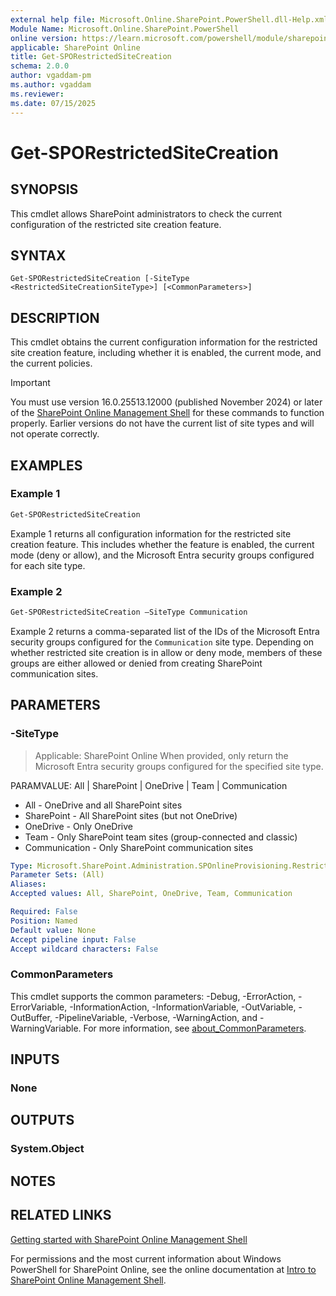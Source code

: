 ```yaml
---
external help file: Microsoft.Online.SharePoint.PowerShell.dll-Help.xml
Module Name: Microsoft.Online.SharePoint.PowerShell
online version: https://learn.microsoft.com/powershell/module/sharepoint-online/get-sporestrictedsitecreation
applicable: SharePoint Online
title: Get-SPORestrictedSiteCreation
schema: 2.0.0
author: vgaddam-pm
ms.author: vgaddam
ms.reviewer:
ms.date: 07/15/2025
---
```


# Get-SPORestrictedSiteCreation

## SYNOPSIS

This cmdlet allows SharePoint administrators to check the current configuration of the restricted site creation feature.

## SYNTAX

```
Get-SPORestrictedSiteCreation [-SiteType <RestrictedSiteCreationSiteType>] [<CommonParameters>]
```

## DESCRIPTION

This cmdlet obtains the current configuration information for the restricted site creation feature, including whether it is enabled, the current mode, and the current policies.

> [!Important]
>You must use version 16.0.25513.12000 (published November 2024) or later of the [SharePoint Online Management Shell](/powershell/sharepoint/sharepoint-online/connect-sharepoint-online) for these commands to function properly. Earlier versions do not have the current list of site types and will not operate correctly.

## EXAMPLES

### Example 1

```powershell
Get-SPORestrictedSiteCreation
```

Example 1 returns all configuration information for the restricted site creation feature. This includes whether the feature is enabled, the current mode (deny or allow), and the Microsoft Entra security groups configured for each site type.

### Example 2

```powershell
Get-SPORestrictedSiteCreation –SiteType Communication
```

Example 2 returns a comma-separated list of the IDs of the Microsoft Entra security groups configured for the `Communication` site type. Depending on whether restricted site creation is in allow or deny mode, members of these groups are either allowed or denied from creating SharePoint communication sites.

## PARAMETERS

### -SiteType

> Applicable: SharePoint Online
When provided, only return the Microsoft Entra security groups configured for the specified site type.

PARAMVALUE: All | SharePoint | OneDrive | Team | Communication
-	All - OneDrive and all SharePoint sites
-	SharePoint - All SharePoint sites (but not OneDrive)
-	OneDrive - Only OneDrive
-	Team - Only SharePoint team sites (group-connected and classic)
-	Communication - Only SharePoint communication sites

```yaml
Type: Microsoft.SharePoint.Administration.SPOnlineProvisioning.RestrictedSiteCreationSiteType
Parameter Sets: (All)
Aliases:
Accepted values: All, SharePoint, OneDrive, Team, Communication

Required: False
Position: Named
Default value: None
Accept pipeline input: False
Accept wildcard characters: False
```

### CommonParameters
This cmdlet supports the common parameters: -Debug, -ErrorAction, -ErrorVariable, -InformationAction, -InformationVariable, -OutVariable, -OutBuffer, -PipelineVariable, -Verbose, -WarningAction, and -WarningVariable. For more information, see [about_CommonParameters](https://go.microsoft.com/fwlink/?LinkID=113216).

## INPUTS

### None

## OUTPUTS

### System.Object

## NOTES

## RELATED LINKS

[Getting started with SharePoint Online Management Shell](/powershell/sharepoint/sharepoint-online/connect-sharepoint-online)

For permissions and the most current information about Windows PowerShell for SharePoint Online, see the online documentation at [Intro to SharePoint Online Management Shell](/powershell/sharepoint/sharepoint-online/introduction-sharepoint-online-management-shell).
